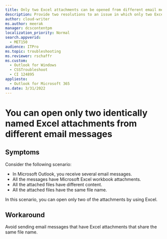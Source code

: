```yaml
---
title: Only two Excel attachments can be opened from different email messages if the file name is identical
description: Provide two resolutions to an issue in which only two Excel attachments can be opened from different email messages if the file name is identical in Outlook
author: cloud-writer
ms.author: meerak
manager: dcscontentpm
localization_priority: Normal
search.appverid: 
  - MET150
audience: ITPro
ms.topic: troubleshooting
ms.reviewer: rschaffr
ms.custom: 
  - Outlook for Windows
  - CSSTroubleshoot
  - CI 124895
appliesto: 
  - Outlook for Microsoft 365
ms.date: 3/31/2022
---
```


# You can open only two identically named Excel attachments from different email messages

## Symptoms

Consider the following scenario:

- In Microsoft Outlook, you receive several email messages.
- All the messages have Microsoft Excel workbook attachments.
- All the attached files have different content.
- All the attached files have the same file name.

In this scenario, you can open only two of the attachments by using Excel.

## Workaround

Avoid sending email messages that have Excel attachments that share the same file name.

